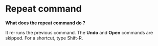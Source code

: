 # Repeat command

**What does the repeat command do ?**

It re-runs the previous command. The **Undo** and **Open** commands are
skipped. For a shortcut, type Shift-R.
